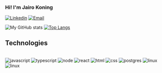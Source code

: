 ### Hi! I'm Jairo Koning

[![Linkedin](https://img.shields.io/badge/LinkedIn-0077B5?style=for-the-badge&logo=linkedin&logoColor=white)](https://www.linkedin.com/in/jairokoning/)
[![Email](https://img.shields.io/badge/jairo.koning@gmail.com-D14836?style=for-the-badge&logo=gmail&logoColor=white)]()

![My GitHub stats](https://github-readme-stats.vercel.app/api?username=jairokoning&show_icons=true&theme=radical)
[![Top Langs](https://github-readme-stats.vercel.app/api/top-langs/?username=jairokoning&theme=radical&langs_count=4)](https://github.com/jairokoning/github-readme-stats)

## Technologies

<div style="display: inline_block"><br />
  <img
    align="center"
    alt="javascript"
    src="https://img.shields.io/badge/JavaScript-F7DF1E?style=for-the-badge&logo=javascript&logoColor=black"
  />
  <img
    align="center"
    alt="typescript"
    src="https://img.shields.io/badge/TypeScript-007ACC?style=for-the-badge&logo=typescript&logoColor=white"
  />
  <img
    align="center"
    alt="node"
    src="https://img.shields.io/badge/Node.js-43853D?style=for-the-badge&logo=node.js&logoColor=white"
  />
  <img
    align="center"
    alt="react"
    src="https://img.shields.io/badge/React-20232A?style=for-the-badge&logo=react&logoColor=61DAFB"
  />
  <img
    align="center"
    alt="html"
    src="https://img.shields.io/badge/HTML5-E34F26?style=for-the-badge&logo=html5&logoColor=white"
  />
  <img
    align="center"
    alt="css"
    src="https://img.shields.io/badge/CSS3-1572B6?style=for-the-badge&logo=css3&logoColor=white"
  />
  <img
    align="center"
    alt="postgres"
    src="https://img.shields.io/badge/PostgreSQL-316192?style=for-the-badge&logo=postgresql&logoColor=white"
  />
  <img
    align="center"
    alt="linux"
    src="https://img.shields.io/badge/Linux-FCC624?style=for-the-badge&logo=linux&logoColor=black"
  />
  <img
    align="center"
    alt="linux"
    src="https://img.shields.io/badge/Jira-0052CC?style=for-the-badge&logo=Jira&logoColor=white"
  />
</div>
